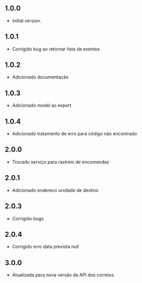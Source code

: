 ## 1.0.0

- Initial version.

## 1.0.1

- Corrigido bug ao retornar lista de eventos

## 1.0.2

- Adicionado documentação

## 1.0.3

- Adicionado model ao export

## 1.0.4

- Adicionado tratamento de erro para código não encontrado

## 2.0.0

- Trocado serviço para rastreio de encomendas

## 2.0.1

- Adicionado endereco unidade de destino

## 2.0.3

- Corrigido bugs

## 2.0.4

- Corrigido erro data prevista null

## 3.0.0

- Atualizada para nova versão da API dos correios
